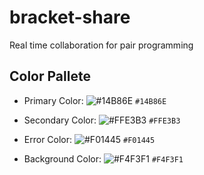 # bracket-share

Real time collaboration for pair programming

## Color Pallete

- Primary Color: ![#14B86E](https://via.placeholder.com/15/14B86E/000000?text=+) `#14B86E`

- Secondary Color: ![#FFE3B3](https://via.placeholder.com/15/FFE3B3/000000?text=+) `#FFE3B3`

- Error Color: ![#F01445](https://via.placeholder.com/15/F01445/000000?text=+) `#F01445`

- Background Color: ![#F4F3F1](https://via.placeholder.com/15/F4F3F1/000000?text=+) `#F4F3F1`